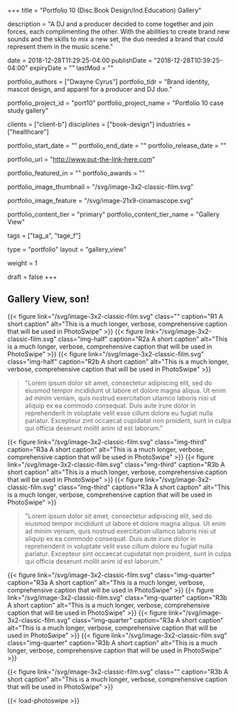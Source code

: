 +++
title = "Portfolio 10 (Disc.Book Design/Ind.Education) Gallery"

description = "A DJ and a producer decided to come together and join forces, each complimenting the other. With the abilities to create brand new sounds and the skills to mix a new set, the duo needed a brand that could represent them in the music scene."

date = 2018-12-28T11:29:25-04:00
publishDate = "2018-12-28T10:39:25-04:00"
expiryDate = ""
lastMod = ""

portfolio_authors = ["Dwayne Cyrus"]
portfolio_tldr = "Brand identity, mascot design, and apparel for a producer and DJ duo."

portfolio_project_id = "port10"
portfolio_project_name = "Portfolio 10 case study gallery"

clients = ["client-b"]
disciplines = ["book-design"]
industries = ["healthcare"]

portfolio_start_date = ""
portfolio_end_date = ""
portfolio_release_date = ""

portfolio_url = "http://www.put-the-link-here.com"

portfolio_featured_in = ""
portfolio_awards = ""

portfolio_image_thumbnail = "/svg/image-3x2-classic-film.svg"

portfolio_image_feature = "/svg/image-21x9-cinamascope.svg"

portfolio_content_tier = "primary"
portfolio_content_tier_name = "Gallery View"

tags = ["tag_a", "tage_f"]

type = "portfolio"
layout = "gallery_view"

weight = 1

draft = false
+++

## Gallery View, son!

{{< figure link="/svg/image-3x2-classic-film.svg" class="" caption="R1 A short caption" alt="This is a much longer, verbose, comprehensive caption that will be used in PhotoSwipe" >}}
{{< figure link="/svg/image-3x2-classic-film.svg" class="img-half" caption="R2a A short caption" alt="This is a much longer, verbose, comprehensive caption that will be used in PhotoSwipe" >}}
{{< figure link="/svg/image-3x2-classic-film.svg" class="img-half" caption="R2b A short caption" alt="This is a much longer, verbose, comprehensive caption that will be used in PhotoSwipe" >}}

>"Lorem ipsum dolor sit amet, consectetur adipiscing elit, sed do eiusmod tempor incididunt ut labore et dolore magna aliqua. Ut enim ad minim veniam, quis nostrud exercitation ullamco laboris nisi ut aliquip ex ea commodo consequat. Duis aute irure dolor in reprehenderit in voluptate velit esse cillum dolore eu fugiat nulla pariatur. Excepteur zint occaecat cupidatat non proident, sunt in culpa qui officia deserunt mollit anim id est laborum."

{{< figure link="/svg/image-3x2-classic-film.svg" class="img-third" caption="R3a A short caption" alt="This is a much longer, verbose, comprehensive caption that will be used in PhotoSwipe" >}}
{{< figure link="/svg/image-3x2-classic-film.svg" class="img-third" caption="R3b A short caption" alt="This is a much longer, verbose, comprehensive caption that will be used in PhotoSwipe" >}}
{{< figure link="/svg/image-3x2-classic-film.svg" class="img-third" caption="R3a A short caption" alt="This is a much longer, verbose, comprehensive caption that will be used in PhotoSwipe" >}}

>"Lorem ipsum dolor sit amet, consectetur adipiscing elit, sed do eiusmod tempor incididunt ut labore et dolore magna aliqua. Ut enim ad minim veniam, quis nostrud exercitation ullamco laboris nisi ut aliquip ex ea commodo consequat. Duis aute irure dolor in reprehenderit in voluptate velit esse cillum dolore eu fugiat nulla pariatur. Excepteur sint occaecat cupidatat non proident, sunt in culpa qui officia deserunt mollit anim id est laborum."

{{< figure link="/svg/image-3x2-classic-film.svg" class="img-quarter" caption="R3a A short caption" alt="This is a much longer, verbose, comprehensive caption that will be used in PhotoSwipe" >}}
{{< figure link="/svg/image-3x2-classic-film.svg" class="img-quarter" caption="R3b A short caption" alt="This is a much longer, verbose, comprehensive caption that will be used in PhotoSwipe" >}}
{{< figure link="/svg/image-3x2-classic-film.svg" class="img-quarter" caption="R3a A short caption" alt="This is a much longer, verbose, comprehensive caption that will be used in PhotoSwipe" >}}
{{< figure link="/svg/image-3x2-classic-film.svg" class="img-quarter" caption="R3b A short caption" alt="This is a much longer, verbose, comprehensive caption that will be used in PhotoSwipe" >}}

{{< figure link="/svg/image-3x2-classic-film.svg" class="" caption="R3b A short caption" alt="This is a much longer, verbose, comprehensive caption that will be used in PhotoSwipe" >}}



{{< load-photoswipe >}}
